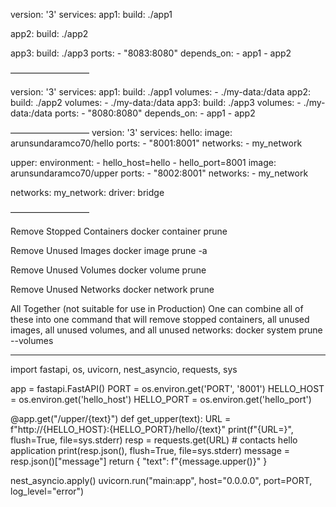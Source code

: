 version: '3'
services:
  app1:
    build: ./app1

  app2:
    build: ./app2

  app3:
    build: ./app3
    ports:
      - "8083:8080"
    depends_on:
      - app1
      - app2

—————————

version: '3'
services:
  app1:
    build: ./app1
    volumes:
      - ./my-data:/data
  app2:
    build: ./app2
    volumes:
      - ./my-data:/data
  app3:
    build: ./app3
    volumes:
      - ./my-data:/data
    ports:
      - "8080:8080"
    depends_on:
      - app1
      - app2

—————————
version: '3'
services:
  hello:
    image: arunsundaramco70/hello
    ports:
      - "8001:8001"
    networks:
      - my_network

  upper:
    environment:
      - hello_host=hello
      - hello_port=8001
    image: arunsundaramco70/upper
    ports:
      - "8002:8001"
    networks:
      - my_network

networks:
  my_network:
    driver: bridge


—————————

Remove Stopped Containers
docker container prune

Remove Unused Images
docker image prune -a

Remove Unused Volumes
docker volume prune

Remove Unused Networks
docker network prune

All Together (not suitable for use in Production)
One can combine all of these into one command that will remove stopped containers, all unused images, all unused volumes, and all unused networks:
docker system prune --volumes


------------

import fastapi, os, uvicorn, nest_asyncio, requests, sys

app = fastapi.FastAPI()
PORT = os.environ.get('PORT', '8001')
HELLO_HOST = os.environ.get('hello_host')
HELLO_PORT = os.environ.get('hello_port')


@app.get("/upper/{text}")
def get_upper(text):
  URL = f"http://{HELLO_HOST}:{HELLO_PORT}/hello/{text}"
  print(f"{URL=}", flush=True, file=sys.stderr)
  resp = requests.get(URL) # contacts hello application
  print(resp.json(), flush=True, file=sys.stderr)
  message = resp.json()["message"]
  return {
    "text": f"{message.upper()}"
  }

nest_asyncio.apply()
uvicorn.run("main:app", host="0.0.0.0", port=PORT, log_level="error")

